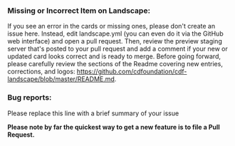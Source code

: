### Missing or Incorrect Item on Landscape:

If you see an error in the cards or missing ones, please don't create an issue here.
Instead, edit landscape.yml (you can even do it via the GitHub web interface) and open a pull request.
Then, review the preview staging server that's posted to your pull request and add a comment if your new or updated card looks correct and is ready to merge.
Before going forward, please carefully review the sections of the Readme covering new entries, corrections, and logos: https://github.com/cdfoundation/cdf-landscape/blob/master/README.md.

### Bug reports:

Please replace this line with a brief summary of your issue

**Please note by far the quickest way to get a new feature is to file a Pull Request.**
